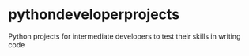 # pythondeveloperprojects
Python projects for intermediate developers to test their skills in writing code
